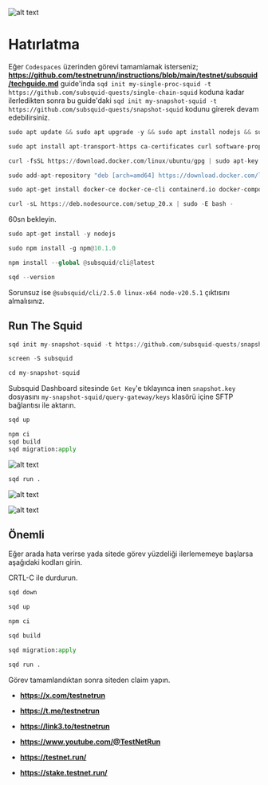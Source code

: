 ![alt text](https://i.hizliresim.com/fkj8pa5.png)


# Hatırlatma

Eğer `Codespaces` üzerinden görevi tamamlamak isterseniz; **https://github.com/testnetrunn/instructions/blob/main/testnet/subsquid/techguide.md** guide'inda 
`sqd init my-single-proc-squid -t https://github.com/subsquid-quests/single-chain-squid` koduna kadar ilerledikten sonra bu guide'daki
`sqd init my-snapshot-squid -t https://github.com/subsquid-quests/snapshot-squid` kodunu girerek devam edebilirsiniz.

```python
sudo apt update && sudo apt upgrade -y && sudo apt install nodejs && sudo apt install git
```

```python
sudo apt install apt-transport-https ca-certificates curl software-properties-common -y
```

```python
curl -fsSL https://download.docker.com/linux/ubuntu/gpg | sudo apt-key add -
```

```python
sudo add-apt-repository "deb [arch=amd64] https://download.docker.com/linux/ubuntu focal stable"
```

```python
sudo apt-get install docker-ce docker-ce-cli containerd.io docker-compose-plugin -y
```

```python
curl -sL https://deb.nodesource.com/setup_20.x | sudo -E bash -
```
60sn bekleyin.

```python
sudo apt-get install -y nodejs
```

```python
sudo npm install -g npm@10.1.0
```

```python
npm install --global @subsquid/cli@latest
```

```python
sqd --version
```

Sorunsuz ise `@subsquid/cli/2.5.0 linux-x64 node-v20.5.1` çıktısını almalısınız.

## Run The Squid

```python
sqd init my-snapshot-squid -t https://github.com/subsquid-quests/snapshot-squid
```

```python
screen -S subsquid
```

```python
cd my-snapshot-squid
```

Subsquid Dashboard sitesinde `Get Key`'e tıklayınca inen `snapshot.key` dosyasını `my-snapshot-squid/query-gateway/keys` klasörü içine SFTP bağlantısı ile aktarın.

```python
sqd up
```

```python
npm ci
sqd build
sqd migration:apply
```
![alt text](https://i.hizliresim.com/ezytgp1.png)


```python
sqd run .
```
![alt text](https://i.hizliresim.com/22oggzg.png)

![alt text](https://i.hizliresim.com/5l2wd3z.png)


## Önemli
Eğer arada hata verirse yada sitede görev yüzdeliği ilerlememeye başlarsa aşağıdaki kodları girin.

CRTL-C ile durdurun.

```python
sqd down
```

```python
sqd up
```

```python
npm ci
```

```python
sqd build
```

```python
sqd migration:apply
```

```python
sqd run .
```

Görev tamamlandıktan sonra siteden claim yapın.


- **https://x.com/testnetrun**

- **https://t.me/testnetrun**

- **https://link3.to/testnetrun**

- **https://www.youtube.com/@TestNetRun**

- **https://testnet.run/**

- **https://stake.testnet.run/**

